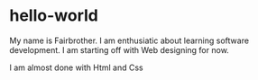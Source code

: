 # hello-world

My name is Fairbrother. I am enthusiatic about learning software development.
I am starting off with Web designing for now.

I am almost done with Html and Css
